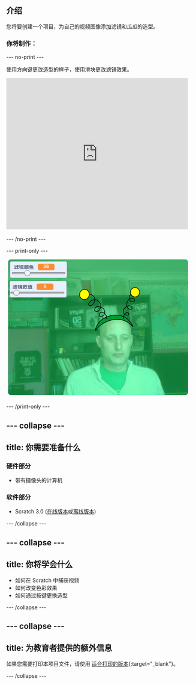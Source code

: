 ## 介绍

您将要创建一个项目，为自己的视频图像添加滤镜和瓜瓜的造型。

### 你将制作：

--- no-print ---

使用方向键更改造型的样子，使用滑块更改滤镜效果。 

<iframe src="https://scratch.mit.edu/projects/384708879/embed" allowtransparency="true" width="485" height="402" frameborder="0" scrolling="no" allowfullscreen mark="crwd-mark"></iframe>

--- /no-print ---

--- print-only ---

![完成的项目](images/final.png)

--- /print-only ---

--- collapse ---
---
title: 你需要准备什么
---

### 硬件部分

+ 带有摄像头的计算机

### 软件部分

+ Scratch 3.0 ([在线版本](http://rpf.io/scratchon)或[离线版本](http://rpf.io/scratchoff))

--- /collapse ---

--- collapse ---
---
title: 你将学会什么
---

- 如何在 Scratch 中捕获视频
- 如何改变色彩效果
- 如何通过按键更换造型

--- /collapse ---

--- collapse ---
---
title: 为教育者提供的额外信息
---

如果您需要打印本项目文件，请使用 [适合打印的版本](https://projects.raspberrypi.org/zh-CN/projects/scratchchat-filters/print){:target="_blank"}。

--- /collapse ---
